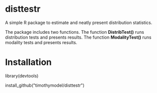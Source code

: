 # disttestr
A simple R package to estimate and neatly present distribution statistics.

The package includes two functions. The function **DistribTest()** runs distribution tests and presents results. The function **ModalityTest()** runs modality tests and presents results.

# Installation

library(devtools)

install_github("timothymodel/disttestr")
